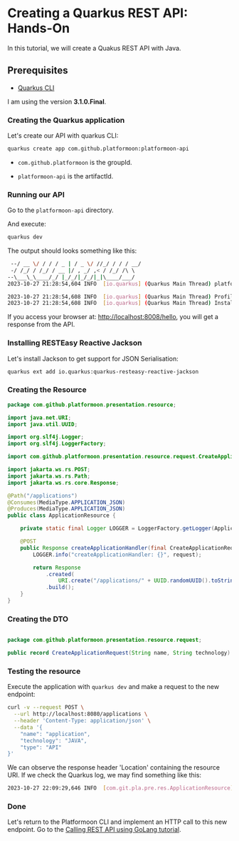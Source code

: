 # Creating a Quarkus REST API: Hands-On

In this tutorial, we will create a Quakus REST API with Java.

## Prerequisites

- [Quarkus CLI](https://pt.quarkus.io/guides/cli-tooling)

I am using the version **3.1.0.Final**.

### Creating the Quarkus application

Let's create our API with quarkus CLI:

```bash
quarkus create app com.github.platformoon:platformoon-api
```

- `com.github.platformoon` is the groupId.

- `platformoon-api` is the artifactId.


### Running our API

Go to the `platformoon-api` directory.

And execute:

```bash
quarkus dev
```

The output should looks something like this:

```bash
 --/ __ \/ / / / _ | / _ \/ //_/ / / / __/ 
 -/ /_/ / /_/ / __ |/ , _/ ,< / /_/ /\ \   
--\___\_\____/_/ |_/_/|_/_/|_|\____/___/   
2023-10-27 21:28:54,604 INFO  [io.quarkus] (Quarkus Main Thread) platformoon-api 1.0.0-SNAPSHOT on JVM (powered by Quarkus 3.5.0) started in 1.742s. Listening on: http://localhost:8080

2023-10-27 21:28:54,608 INFO  [io.quarkus] (Quarkus Main Thread) Profile dev activated. Live Coding activated.
2023-10-27 21:28:54,608 INFO  [io.quarkus] (Quarkus Main Thread) Installed features: [cdi, resteasy-reactive, smallrye-context-propagation, vertx]

```

If you access your browser at: [http://localhost:8008/hello](http://localhost:8080/hello), you will get a response from the API.

### Installing RESTEasy Reactive Jackson

Let's install Jackson to get support for JSON Serialisation:


```bash
quarkus ext add io.quarkus:quarkus-resteasy-reactive-jackson
``` 

### Creating the Resource

```java title="com.github.platformoon.presentation.resource.ApplicationResource"
package com.github.platformoon.presentation.resource;

import java.net.URI;
import java.util.UUID;

import org.slf4j.Logger;
import org.slf4j.LoggerFactory;

import com.github.platformoon.presentation.resource.request.CreateApplicationRequest;

import jakarta.ws.rs.POST;
import jakarta.ws.rs.Path;
import jakarta.ws.rs.core.Response;

@Path("/applications")
@Consumes(MediaType.APPLICATION_JSON)
@Produces(MediaType.APPLICATION_JSON)
public class ApplicationResource {

    private static final Logger LOGGER = LoggerFactory.getLogger(ApplicationResource.class);

    @POST
    public Response createApplicationHandler(final CreateApplicationRequest request) {
        LOGGER.info("createApplicationHandler: {}", request);

        return Response
            .created(
                URI.create("/applications/" + UUID.randomUUID().toString()))
            .build();
    }
}
```

### Creating the DTO
```java title="com.github.platformoon.presentation.resource.request.CreateApplicationRequest"

package com.github.platformoon.presentation.resource.request;

public record CreateApplicationRequest(String name, String technology) {}
```

### Testing the resource

Execute the application with `quarkus dev` and make a request to the new endpoint:

```bash
curl -v --request POST \
  --url http://localhost:8080/applications \
  --header 'Content-Type: application/json' \
  --data '{
	"name": "application",
	"technology": "JAVA",
	"type": "API"
}'
```

We can observe the response header 'Location' containing the resource URI. If we check the Quarkus log, we may find something like this:

```bash
2023-10-27 22:09:29,646 INFO  [com.git.pla.pre.res.ApplicationResource] (executor-thread-1) createApplicationHandler: CreateApplicationRequest[name=application, technology=JAVA, type=API]
```

### Done

Let's return to the Platformoon CLI and implement an HTTP call to this new endpoint. Go to the [Calling REST API using GoLang tutorial](/tutorials/calling-rest-api-using-go-lang/).